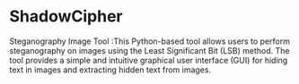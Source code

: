 # ShadowCipher
Steganography Image Tool :This Python-based tool allows users to perform steganography on images using the Least Significant Bit (LSB) method. The tool provides a simple and intuitive graphical user interface (GUI) for hiding text in images and extracting hidden text from images.
